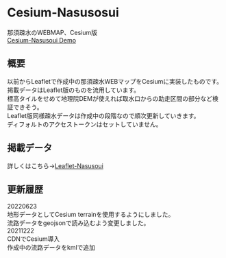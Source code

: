 # Cesium-Nasusosui

那須疎水のWEBMAP、Cesium版  
[Cesium-Nasusoui Demo](https://magn01ia.github.io/Cesium-Nasusosui/)    

## 概要  
以前からLeafletで作成中の那須疎水WEBマップをCesiumに実装したものです。  
掲載データはLeaflet版のものを流用しています。  
標高タイルをせめて地理院DEMが使えれば取水口からの助走区間の部分など検証できそう。  
Leaflet版同様疎水データは作成中の段階なので順次更新していきます。  
ディフォルトのアクセストークンはセットしていません。

## 掲載データ  
詳しくはこちら→[Leaflet-Nasusoui](https://github.com/magn01ia/Nasusosui)

## 更新履歴
20220623  
地形データとしてCesium terrainを使用するようにしました。  
流路データをgeojsonで読み込むよう変更しました。  
20211222  
CDNでCesium導入  
作成中の流路データをkmlで追加
